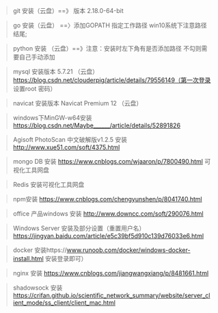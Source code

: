 > git 安装（云盘）==》 版本 2.18.0-64-bit

> go 安装（云盘） ==〉添加GOPATH 指定工作路径 win10系统下注意路径结尾;

> python 安装 （云盘）==》注意：安装时左下角有是否添加路径 不勾则需要自己手动添加
 
> mysql 安装版本 5.7.21 （云盘）https://blog.csdn.net/clouderpig/article/details/79556149（第一次登录 设置root 密码）

> navicat 安装版本 Navicat Premium 12  （云盘） 

> windows下MinGW-w64安装  https://blog.csdn.net/Maybe______/article/details/52891826

> Agisoft PhotoScan 中文破解版v1.2.5 安装 http://www.xue51.com/soft/4375.html

> mongo DB 安装  https://www.cnblogs.com/wjaaron/p/7800490.html 可视化工具网盘

> Redis 安装可视化工具网盘
				  
> npm安装  https://www.cnblogs.com/chengyunshen/p/8041740.html 

> office 产品windows 安装 http://www.downcc.com/soft/290076.html	

> Windows Server 安装及部分设置（重置用户名） https://jingyan.baidu.com/article/e5c39bf5d910c139d76033e6.html 

> docker 安装https://www.runoob.com/docker/windows-docker-install.html 安装登录即可）

> nginx 安装 https://www.cnblogs.com/jiangwangxiang/p/8481661.html

> shadowsock 安装 https://crifan.github.io/scientific_network_summary/website/server_client_mode/ss_client/client_mac.html